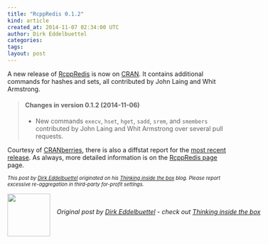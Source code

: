 ```yaml
---
title: "RcppRedis 0.1.2"
kind: article
created_at: 2014-11-07 02:34:00 UTC
author: Dirk Eddelbuettel
categories: 
tags: 
layout: post
---
```

<p>A new release of <a href="http://dirk.eddelbuettel.com/code/rcppredis.html">RcppRedis</a> is now on <a href="http://cran.r-project.org">CRAN</a>. It contains additional commands for hashes and sets, all contributed by John Laing and Whit Armstrong.</p>
<blockquote>
<h4>
Changes in version 0.1.2 (2014-11-06)
</h4>
<ul>
    <li><p> 
New commands <code>execv</code>, <code>hset</code>, <code>hget</code>, <code>sadd</code>, <code>srem</code>, and <code>smembers</code> contributed by John Laing and Whit Armstrong over several pull requests.
</p> </li>
</ul>
</blockquote>



<p>Courtesy of <a href="http://dirk.eddelbuettel.com/cranberries/">CRANberries</a>, there is also a diffstat report for the <a href="http://dirk.eddelbuettel.com/cranberries/2014/11/06#RcppRedis_0.1.2">most recent release</a>. As always, more detailed information is on the <a href="http://dirk.eddelbuettel.com/code/rcppredis.html">RcppRedis page</a> page.</p>
<p style="font-size:80%; font-style:italic;">
This post by <a href="http://dirk.eddelbuettel.com">Dirk Eddelbuettel</a> originated on his <a href="http://dirk.eddelbuettel.com/blog/">Thinking inside the box</a> blog. Please report excessive re-aggregation in third-party for-profit settings.
<p><div class="author">
  <img src="" style="width: 96px; height: 96;">
  <span style="position: absolute; padding: 32px 15px;">
    <i>Original post by <a href="http://twitter.com/">Dirk Eddelbuettel</a> - check out <a href="http://dirk.eddelbuettel.com/blog">Thinking inside the box   </a></i>
  </span>
</div>
